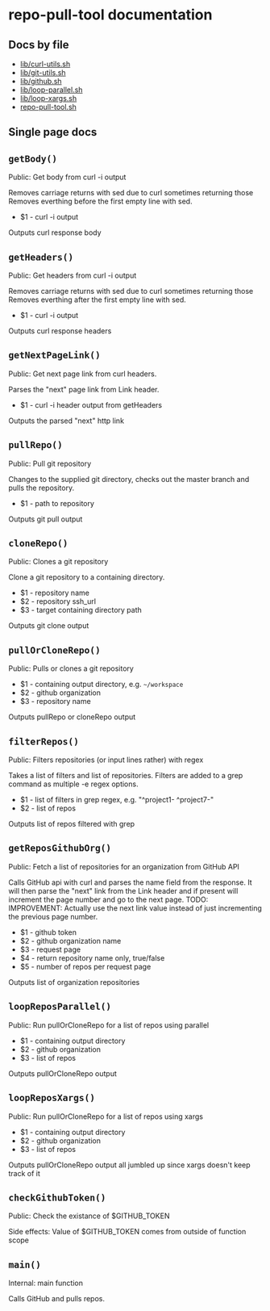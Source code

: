 # repo-pull-tool documentation

## Docs by file

* [lib/curl-utils.sh](lib/curl-utils.sh.md)
* [lib/git-utils.sh](lib/git-utils.sh.md)
* [lib/github.sh](lib/github.sh.md)
* [lib/loop-parallel.sh](lib/loop-parallel.sh.md)
* [lib/loop-xargs.sh](lib/loop-xargs.sh.md)
* [repo-pull-tool.sh](repo-pull-tool.sh.md)

## Single page docs

`getBody()`
-----------

Public: Get body from curl -i output

Removes carriage returns with sed due to curl sometimes returning those Removes everthing before the first empty line with sed.

* $1 - curl -i output

Outputs curl response body


`getHeaders()`
--------------

Public: Get headers from curl -i output

Removes carriage returns with sed due to curl sometimes returning those Removes everthing after the first empty line with sed.

* $1 - curl -i output

Outputs curl response headers


`getNextPageLink()`
-------------------

Public: Get next page link from curl headers.

Parses the "next" page link from Link header.

* $1 - curl -i header output from getHeaders

Outputs the parsed "next" http link


`pullRepo()`
------------

Public: Pull git repository

Changes to the supplied git directory, checks out the master branch and pulls the repository.

* $1 - path to repository

Outputs git pull output


`cloneRepo()`
-------------

Public: Clones a git repository

Clone a git repository to a containing directory.

* $1 - repository name
* $2 - repository ssh_url
* $3 - target containing directory path

Outputs git clone output


`pullOrCloneRepo()`
-------------------

Public: Pulls or clones a git repository

* $1 - containing output directory, e.g. `~/workspace`
* $2 - github organization
* $3 - repository name

Outputs pullRepo or cloneRepo output


`filterRepos()`
---------------

Public: Filters repositories (or input lines rather) with regex

Takes a list of filters and list of repositories. Filters are added to a grep command as multiple -e regex options.

* $1 - list of filters in grep regex, e.g. "^project1- ^project7-"
* $2 - list of repos

Outputs list of repos filtered with grep


`getReposGithubOrg()`
---------------------

Public: Fetch a list of repositories for an organization from GitHub API

Calls GitHub api with curl and parses the name field from the response. It will then parse the "next" link from the Link header and if present will increment the page number and go to the next page. TODO: IMPROVEMENT: Actually use the next link value instead of just incrementing the previous page number.

* $1 - github token
* $2 - github organization name
* $3 - request page
* $4 - return repository name only, true/false
* $5 - number of repos per request page

Outputs list of organization repositories


`loopReposParallel()`
---------------------

Public: Run pullOrCloneRepo for a list of repos using parallel

* $1 - containing output directory
* $2 - github organization
* $3 - list of repos

Outputs pullOrCloneRepo output


`loopReposXargs()`
------------------

Public: Run pullOrCloneRepo for a list of repos using xargs

* $1 - containing output directory
* $2 - github organization
* $3 - list of repos

Outputs pullOrCloneRepo output all jumbled up since xargs doesn't keep track of it


`checkGithubToken()`
--------------------

Public: Check the existance of $GITHUB_TOKEN

Side effects: Value of $GITHUB_TOKEN comes from outside of function scope


`main()`
--------

Internal: main function

Calls GitHub and pulls repos.


